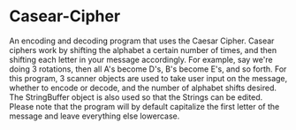# Casear-Cipher
An encoding and decoding program that uses the Caesar Cipher.
Casear ciphers work by shifting the alphabet a certain number of times, and then shifting each letter in your message accordingly.
For example, say we're doing 3 rotations, then all A's become D's, B's become E's, and so forth.
For this program, 3 scanner objects are used to take user input on the message, whether to encode or decode, and the number
of alphabet shifts desired.
The StringBuffer object is also used so that the Strings can be edited.
Please note that the program will by default capitalize the first letter of the message and leave everything else lowercase.
